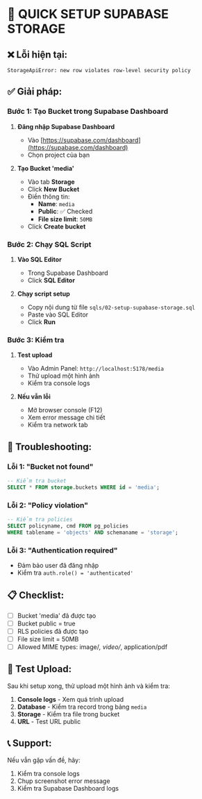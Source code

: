 # 🚀 **QUICK SETUP SUPABASE STORAGE**

## **❌ Lỗi hiện tại:**
```
StorageApiError: new row violates row-level security policy
```

## **✅ Giải pháp:**

### **Bước 1: Tạo Bucket trong Supabase Dashboard**

1. **Đăng nhập Supabase Dashboard**
   - Vào [https://supabase.com/dashboard](https://supabase.com/dashboard)
   - Chọn project của bạn

2. **Tạo Bucket 'media'**
   - Vào tab **Storage**
   - Click **New Bucket**
   - Điền thông tin:
     - **Name**: `media`
     - **Public**: ✅ Checked
     - **File size limit**: `50MB`
   - Click **Create bucket**

### **Bước 2: Chạy SQL Script**

1. **Vào SQL Editor**
   - Trong Supabase Dashboard
   - Click **SQL Editor**

2. **Chạy script setup**
   - Copy nội dung từ file `sqls/02-setup-supabase-storage.sql`
   - Paste vào SQL Editor
   - Click **Run**

### **Bước 3: Kiểm tra**

1. **Test upload**
   - Vào Admin Panel: `http://localhost:5178/media`
   - Thử upload một hình ảnh
   - Kiểm tra console logs

2. **Nếu vẫn lỗi**
   - Mở browser console (F12)
   - Xem error message chi tiết
   - Kiểm tra network tab

## **🔧 Troubleshooting:**

### **Lỗi 1: "Bucket not found"**
```sql
-- Kiểm tra bucket
SELECT * FROM storage.buckets WHERE id = 'media';
```

### **Lỗi 2: "Policy violation"**
```sql
-- Kiểm tra policies
SELECT policyname, cmd FROM pg_policies 
WHERE tablename = 'objects' AND schemaname = 'storage';
```

### **Lỗi 3: "Authentication required"**
- Đảm bảo user đã đăng nhập
- Kiểm tra `auth.role() = 'authenticated'`

## **📋 Checklist:**

- [ ] Bucket 'media' đã được tạo
- [ ] Bucket public = true
- [ ] RLS policies đã được tạo
- [ ] File size limit = 50MB
- [ ] Allowed MIME types: image/*, video/*, application/pdf

## **🚀 Test Upload:**

Sau khi setup xong, thử upload một hình ảnh và kiểm tra:

1. **Console logs** - Xem quá trình upload
2. **Database** - Kiểm tra record trong bảng `media`
3. **Storage** - Kiểm tra file trong bucket
4. **URL** - Test URL public

## **📞 Support:**

Nếu vẫn gặp vấn đề, hãy:
1. Kiểm tra console logs
2. Chụp screenshot error message
3. Kiểm tra Supabase Dashboard logs

